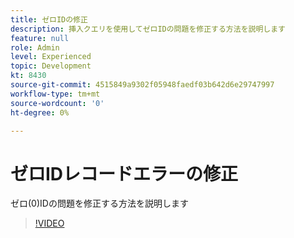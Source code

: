 ```yaml
---
title: ゼロIDの修正
description: 挿入クエリを使用してゼロIDの問題を修正する方法を説明します
feature: null
role: Admin
level: Experienced
topic: Development
kt: 8430
source-git-commit: 4515849a9302f05948faedf03b642d6e29747997
workflow-type: tm+mt
source-wordcount: '0'
ht-degree: 0%

---
```



# ゼロIDレコードエラーの修正

ゼロ(0)IDの問題を修正する方法を説明します
>[!VIDEO](https://video.tv.adobe.com/v/335987?quality=12)
